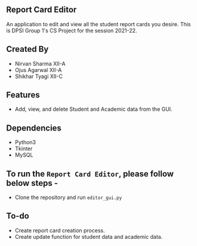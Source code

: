 ## Report Card Editor

An application to edit and view all the student report cards you desire. This is DPSI Group 1's CS Project for the session 2021-22.

## Created By 

- Nirvan Sharma  XII-A 
- Ojus Agarwal  XII-A
- Shikhar Tyagi  XII-C

## Features

- Add, view, and delete Student and Academic data from the GUI.

## Dependencies

- Python3
- Tkinter
- MySQL

## To run the ``Report Card Editor``, please follow below steps -

- Clone the repository and run `editor_gui.py`

## To-do

- Create report card creation process.
- Create update function for student data and academic data.